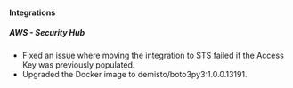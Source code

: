 
#### Integrations
##### AWS - Security Hub
- Fixed an issue where moving the integration to STS failed if the Access Key was previously populated.
- Upgraded the Docker image to demisto/boto3py3:1.0.0.13191.
